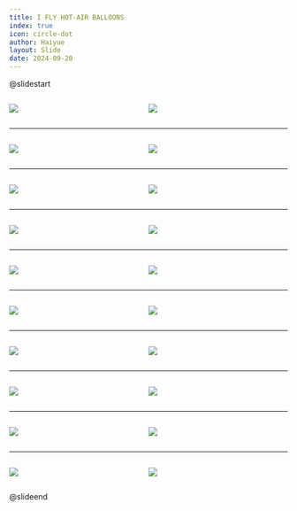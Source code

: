 ```yaml
---
title: I FLY HOT-AIR BALLOONS
index: true
icon: circle-dot
author: Haiyue
layout: Slide
date: 2024-09-20
---
```

 
@slidestart

<div style="display:flex">
<div style="flex:1">

![](/data/english/reading/Level-K/I%20FLY%20HOT-AIR%20BALLOONS/001.png)
</div>
<div style="flex:1">

![](/data/english/reading/Level-K/I%20FLY%20HOT-AIR%20BALLOONS/002.png)
</div>
</div>

---

<div style="display:flex">
<div style="flex:1">

![](/data/english/reading/Level-K/I%20FLY%20HOT-AIR%20BALLOONS/003.png)
</div>
<div style="flex:1">

![](/data/english/reading/Level-K/I%20FLY%20HOT-AIR%20BALLOONS/004.png)
</div>
</div>

---

<div style="display:flex">
<div style="flex:1">

![](/data/english/reading/Level-K/I%20FLY%20HOT-AIR%20BALLOONS/005.png)
</div>
<div style="flex:1">

![](/data/english/reading/Level-K/I%20FLY%20HOT-AIR%20BALLOONS/006.png)
</div>
</div>

---

<div style="display:flex">
<div style="flex:1">

![](/data/english/reading/Level-K/I%20FLY%20HOT-AIR%20BALLOONS/007.png)
</div>
<div style="flex:1">

![](/data/english/reading/Level-K/I%20FLY%20HOT-AIR%20BALLOONS/008.png)
</div>
</div>

---

<div style="display:flex">
<div style="flex:1">

![](/data/english/reading/Level-K/I%20FLY%20HOT-AIR%20BALLOONS/009.png)
</div>
<div style="flex:1">

![](/data/english/reading/Level-K/I%20FLY%20HOT-AIR%20BALLOONS/010.png)
</div>
</div>

---

<div style="display:flex">
<div style="flex:1">

![](/data/english/reading/Level-K/I%20FLY%20HOT-AIR%20BALLOONS/011.png)
</div>
<div style="flex:1">

![](/data/english/reading/Level-K/I%20FLY%20HOT-AIR%20BALLOONS/012.png)
</div>
</div>

---

<div style="display:flex">
<div style="flex:1">

![](/data/english/reading/Level-K/I%20FLY%20HOT-AIR%20BALLOONS/013.png)
</div>
<div style="flex:1">

![](/data/english/reading/Level-K/I%20FLY%20HOT-AIR%20BALLOONS/014.png)
</div>
</div>

---

<div style="display:flex">
<div style="flex:1">

![](/data/english/reading/Level-K/I%20FLY%20HOT-AIR%20BALLOONS/015.png)
</div>
<div style="flex:1">

![](/data/english/reading/Level-K/I%20FLY%20HOT-AIR%20BALLOONS/016.png)
</div>
</div>

---

<div style="display:flex">
<div style="flex:1">

![](/data/english/reading/Level-K/I%20FLY%20HOT-AIR%20BALLOONS/017.png)
</div>
<div style="flex:1">

![](/data/english/reading/Level-K/I%20FLY%20HOT-AIR%20BALLOONS/018.png)
</div>
</div>

---

<div style="display:flex">
<div style="flex:1">

![](/data/english/reading/Level-K/I%20FLY%20HOT-AIR%20BALLOONS/019.png)
</div>
<div style="flex:1">

![](/data/english/reading/Level-K/I%20FLY%20HOT-AIR%20BALLOONS/020.png)
</div>
</div>

@slideend